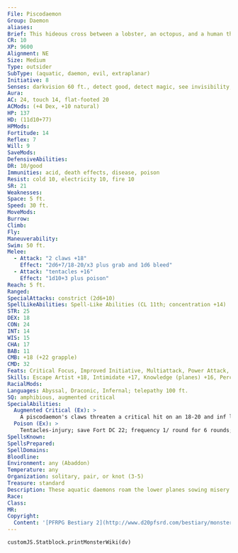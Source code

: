 ```yaml
---
File: Piscodaemon
Group: Daemon
aliases: 
Brief: This hideous cross between a lobster, an octopus, and a human threatens enemies with powerful claws and writhing tentacles.
CR: 10
XP: 9600
Alignment: NE
Size: Medium
Type: outsider
SubType: (aquatic, daemon, evil, extraplanar)
Initiative: 8
Senses: darkvision 60 ft., detect good, detect magic, see invisibility; Perception +16
Aura: 
AC: 24, touch 14, flat-footed 20
ACMods: (+4 Dex, +10 natural)
HP: 137
HD: (11d10+77)
HPMods: 
Fortitude: 14
Reflex: 7
Will: 9
SaveMods: 
DefensiveAbilities: 
DR: 10/good
Immunities: acid, death effects, disease, poison
Resist: cold 10, electricity 10, fire 10
SR: 21
Weaknesses: 
Space: 5 ft.
Speed: 30 ft.
MoveMods: 
Burrow: 
Climb: 
Fly: 
Maneuverability: 
Swim: 50 ft.
Melee: 
  - Attack: "2 claws +18"
    Effect: "2d6+7/18-20/x3 plus grab and 1d6 bleed"
  - Attack: "tentacles +16"
    Effect: "1d10+3 plus poison"
Reach: 5 ft.
Ranged: 
SpecialAttacks: constrict (2d6+10)
SpellLikeAbilities: Spell-Like Abilities (CL 11th; concentration +14)  Constant-detect good, detect magic, see invisibility   At Will-dispel magic, greater teleport (self plus 50 lbs. of objects only)   3/day-fly, stinking cloud (DC 16)   1/day-summon (level 4, 1d3 hydrodaemons 35%)
STR: 25
DEX: 18
CON: 24
INT: 14
WIS: 15
CHA: 17
BAB: 11
CMB: +18 (+22 grapple)
CMD: 32
Feats: Critical Focus, Improved Initiative, Multiattack, Power Attack, Sickening Critical, Vital Strike
Skills: Escape Artist +18, Intimidate +17, Knowledge (planes) +16, Perception +16, Sense Motive +16, Stealth +18, Survival +16, Swim +29
RacialMods: 
Languages: Abyssal, Draconic, Infernal; telepathy 100 ft.
SQ: amphibious, augmented critical
SpecialAbilities:
  Augmented Critical (Ex): >
    A piscodaemon's claws threaten a critical hit on an 18-20 and inf lict x3 damage on a successful critical hit.
  Poison (Ex): >
    Tentacles-injury; save Fort DC 22; frequency 1/ round for 6 rounds; effect 1d2 Con plus staggered for 1 round; cure 2 consecutive saves.
SpellsKnown: 
SpellsPrepared: 
SpellDomains: 
Bloodline: 
Environment: any (Abaddon)
Temperature: any
Organization: solitary, pair, or knot (3-5)
Treasure: standard
Description: These aquatic daemons roam the lower planes sowing misery and blight. They delight in drawn-out deaths, poisoning creatures or dismembering victims to watch them slowly bleed out. On their home plane of Abaddon, piscodaemons gravitate toward the same aquatic regions inhabited by hydrodaemons, and often the stronger among their ranks end up leading armies of hydrodaemons against their enemies. These creatures serve as sergeants in the hierarchy of Abaddon, and run their units with an excess of cruelty and violence.  Instead of preying on the weak, piscodaemons enjoy targeting strong, well-armored warriors, knowing the pain of their weakening poison rests poorly on shoulders accustomed to bearing heavy weights and delivering devastating blows.  Piscodaemons are 7 feet tall and weigh 400 pounds.
Race: 
Class: 
MR: 
Copyright:
  Content: '[PFRPG Bestiary 2](http://www.d20pfsrd.com/bestiary/monster-listings/outsiders/daemons/piscodaemon)'
---
```

```dataviewjs
customJS.Statblock.printMonsterWiki(dv)
```
